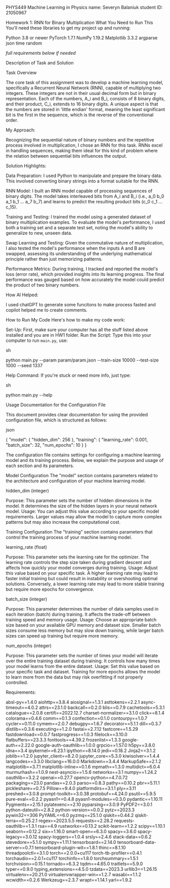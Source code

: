 PHYS449 Machine Learning in Physics
name: Severyn Balaniuk
student ID: 21050967


Homework 1: RNN for Binary Multiplication
What You Need to Run This
You'll need these libraries to get my project up and running:

Python 3.8 or newer
PyTorch 1.7.1
NumPy 1.19.2
Matplotlib 3.3.2
argparse
json
time
random 

*full requirements below if needed*

Description of Task and Solution

Task Overview

The core task of this assignment was to develop a machine learning model, specifically a Recurrent Neural Network (RNN), capable of multiplying two integers. These integers are not in their usual decimal form but in binary representation. Each of the numbers, A_i and B_i, consists of 8 binary digits, and their product, C_i, extends to 16 binary digits. A unique aspect is that the numbers are stored in 'little endian' format, meaning the least significant bit is the first in the sequence, which is the reverse of the conventional order.

My Approach:

Recognizing the sequential nature of binary numbers and the repetitive process involved in multiplication, I chose an RNN for this task. RNNs excel in handling sequences, making them ideal for this kind of problem where the relation between sequential bits influences the output.

Solution Highlights:

Data Preparation: I used Python to manipulate and prepare the binary data. This involved converting binary strings into a format suitable for the RNN.

RNN Model: I built an RNN model capable of processing sequences of binary digits. The model takes interleaved bits from A_i and B_i (i.e., a_0 b_0 a_1 b_1 ... a_7 b_7) and learns to predict the resulting product bits (c_0 c_1 ... c_15).

Training and Testing: I trained the model using a generated dataset of binary multiplication examples. To evaluate the model's performance, I used both a training set and a separate test set, noting the model's ability to generalize to new, unseen data.

Swap Learning and Testing: Given the commutative nature of multiplication, I also tested the model's performance when the inputs A and B are swapped, assessing its understanding of the underlying mathematical principle rather than just memorizing patterns.

Performance Metrics: During training, I tracked and reported the model's loss (error rate), which provided insights into its learning progress. The final performance was gauged based on how accurately the model could predict the product of two binary numbers.

How AI Helped:

I used chatGPT to generate some funcitons to make process fasted and copilot helped me to create comments.

How to Run My Code
Here's how to make my code work:

Set-Up: First, make sure your computer has all the stuff listed above installed and you are in HW1 folder.
Run the Script: Type this into your computer to run `main.py`, use:

sh

python main.py --param param/param.json --train-size 10000 --test-size 1000 --seed 1337


Help Command: If you're stuck or need more info, just type:

sh

python main.py --help


Usage Documentation for the Configuration File

This document provides clear documentation for using the provided configuration file, which is structured as follows:

json

{
    "model": {
        "hidden_dim": 256
    },
    "training": {
        "learning_rate": 0.001,
        "batch_size": 32,
        "num_epochs": 10
    }
}

The configuration file contains settings for configuring a machine learning model and its training process. Below, we explain the purpose and usage of each section and its parameters.

Model Configuration
The "model" section contains parameters related to the architecture and configuration of your machine learning model.

hidden_dim (integer)

Purpose: This parameter sets the number of hidden dimensions in the model. It determines the size of the hidden layers in your neural network model.
Usage: You can adjust this value according to your specific model requirements. Larger values may allow the model to capture more complex patterns but may also increase the computational cost.

Training Configuration
The "training" section contains parameters that control the training process of your machine learning model.

learning_rate (float)

Purpose: This parameter sets the learning rate for the optimizer. The learning rate controls the step size taken during gradient descent and affects how quickly your model converges during training.
Usage: Adjust this value based on your specific task. A higher learning rate may lead to faster initial training but could result in instability or overshooting optimal solutions. Conversely, a lower learning rate may lead to more stable training but require more epochs for convergence.


batch_size (integer)

Purpose: This parameter determines the number of data samples used in each iteration (batch) during training. It affects the trade-off between training speed and memory usage.
Usage: Choose an appropriate batch size based on your available GPU memory and dataset size. Smaller batch sizes consume less memory but may slow down training, while larger batch sizes can speed up training but require more memory.


num_epochs (integer)

Purpose: This parameter sets the number of times your model will iterate over the entire training dataset during training. It controls how many times your model learns from the entire dataset.
Usage: Set this value based on your specific task and dataset. Training for more epochs allows the model to learn more from the data but may risk overfitting if not properly controlled.

Requirements:

absl-py==1.4.0
aiohttp==3.8.4
aiosignal==1.3.1
asttokens==2.2.1
async-timeout==4.0.2
attrs==23.1.0
backcall==0.2.0
blis==0.7.9
cachetools==5.3.1
catalogue==2.0.8
certifi==2022.12.7
charset-normalizer==3.1.0
click==8.1.4
colorama==0.4.6
comm==0.1.3
confection==0.1.0
contourpy==1.0.7
cycler==0.11.0
cymem==2.0.7
debugpy==1.6.7
decorator==5.1.1
dill==0.3.7
distlib==0.3.6
executing==1.2.0
fastai==2.7.12
fastcore==1.5.29
fastdownload==0.0.7
fastprogress==1.0.3
filelock==3.10.0
flatbuffers==23.3.3
fonttools==4.39.2
frozenlist==1.3.3
google-auth==2.22.0
google-auth-oauthlib==1.0.0
grpcio==1.57.0
h5py==3.8.0
idna==3.4
ipykernel==6.23.1
ipython==8.14.0
jedi==0.18.2
Jinja2==3.1.2
joblib==1.2.0
jupyter_client==8.2.0
jupyter_core==5.3.0
kiwisolver==1.4.4
langcodes==3.3.0
libclang==16.0.0
Markdown==3.4.4
MarkupSafe==2.1.2
matplotlib==3.7.1
matplotlib-inline==0.1.6
mpmath==1.3.0
multidict==6.0.4
murmurhash==1.0.9
nest-asyncio==1.5.6
networkx==3.1
numpy==1.24.2
oauthlib==3.2.2
openai==0.27.7
opencv-python==4.7.0.72
packaging==23.0
pandas==2.0.3
parso==0.8.3
pathy==0.10.2
pbr==5.11.1
pickleshare==0.7.5
Pillow==9.4.0
platformdirs==3.1.1
ply==3.11
preshed==3.0.8
prompt-toolkit==3.0.38
protobuf==4.24.0
psutil==5.9.5
pure-eval==0.2.2
pyasn1==0.4.8
pyasn1-modules==0.3.0
pydantic==1.10.11
Pygments==2.15.1
pylatexenc==2.10
pyparsing==3.0.9
PyPDF2==3.0.1
python-dateutil==2.8.2
python-version==0.0.2
pytz==2023.3
pywin32==306
PyYAML==6.0
pyzmq==25.1.0
qiskit==0.44.2
qiskit-terra==0.25.2.1
regex==2023.5.5
requests==2.28.2
requests-oauthlib==1.3.1
rsa==4.9
rustworkx==0.13.2
scikit-learn==1.2.2
scipy==1.10.1
seaborn==0.12.2
six==1.16.0
smart-open==6.3.0
spacy==3.6.0
spacy-legacy==3.0.12
spacy-loggers==1.0.4
srsly==2.4.6
stack-data==0.6.2
stevedore==5.1.0
sympy==1.11.1
tensorboard==2.14.0
tensorboard-data-server==0.7.1
tensorboard-plugin-wit==1.8.1
thinc==8.1.10
threadpoolctl==3.1.0
torch==2.0.0+cu117
torch-tb-profiler==0.4.1
torchaudio==2.0.1+cu117
torchinfo==1.8.0
torchsummary==1.5.1
torchvision==0.15.1
tornado==6.3.2
tqdm==4.65.0
traitlets==5.9.0
typer==0.9.0
typing_extensions==4.5.0
tzdata==2023.3
urllib3==1.26.15
virtualenv==20.21.0
virtualenvwrapper-win==1.2.7
wasabi==1.1.2
wcwidth==0.2.6
Werkzeug==2.3.7
wrapt==1.14.1
yarl==1.9.2
